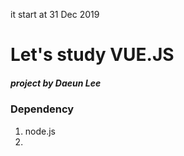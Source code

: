 it start at 31 Dec 2019

# Let's study VUE.JS 
##### *project by Daeun Lee*
### Dependency
1. node.js
2. 